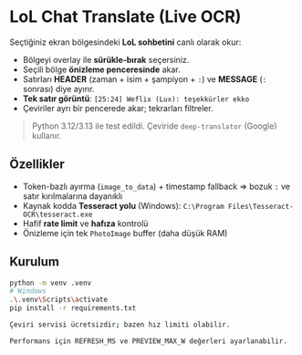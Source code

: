 # LoL Chat Translate (Live OCR)

Seçtiğiniz ekran bölgesindeki **LoL sohbetini** canlı olarak okur:
- Bölgeyi overlay ile **sürükle-bırak** seçersiniz.
- Seçili bölge **önizleme penceresinde** akar.
- Satırları **HEADER** (zaman + isim + şampiyon + `:`) ve **MESSAGE** (`:` sonrası) diye ayırır.
- **Tek satır görüntü**: `[25:24] Weflix (Lux): teşekkürler ekko`
- Çeviriler ayrı bir pencerede akar; tekrarları filtreler.

> Python 3.12/3.13 ile test edildi. Çeviride `deep-translator` (Google) kullanır.

## Özellikler
- Token-bazlı ayırma (`image_to_data`) + timestamp fallback ⇒ bozuk `:` ve satır kırılmalarına dayanıklı
- Kaynak kodda **Tesseract yolu** (Windows): `C:\Program Files\Tesseract-OCR\tesseract.exe`
- Hafif **rate limit** ve **hafıza** kontrolü
- Önizleme için tek `PhotoImage` buffer (daha düşük RAM)

## Kurulum
```bash
python -m venv .venv
# Windows
.\.venv\Scripts\activate
pip install -r requirements.txt

Çeviri servisi ücretsizdir; bazen hız limiti olabilir.

Performans için REFRESH_MS ve PREVIEW_MAX_W değerleri ayarlanabilir.